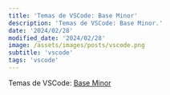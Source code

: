 ```yaml
---
title: 'Temas de VSCode: Base Minor'
description: 'Temas de VSCode: Base Minor.'
date: '2024/02/28'
modified_date: '2024/02/28'
image: /assets/images/posts/vscode.png
subtitle: 'vscode'
tags: 'vscode'
---
```


Temas de VSCode: [Base Minor](https://marketplace.visualstudio.com/items?itemName=adamsome.vscode-theme-base-minor)
